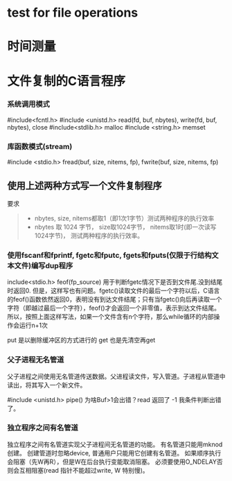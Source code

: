 # test for file operations
# 时间测量
## 
# 文件复制的C语言程序
### 系统调用模式
#include<fcntl.h>
#include <unistd.h>
read(fd, buf, nbytes), write(fd, buf, nbytes), close
#include<stdlib.h>
malloc
#include <string.h>
memset
### 库函数模式(stream)
#include <stdio.h>
fread(buf, size, nitems, fp), fwrite(buf, size, nitems, fp)
## 使用上述两种方式写一个文件复制程序
要求
> * nbytes, size, nitems都取1（即1次1字节）测试两种程序的执行效率
> * nbytes 取 1024 字节， size取1024字节， nitems取1时(即一次读写1024字节)， 测试两种程序的执行效率。
### 使用fscanf和fprintf, fgetc和fputc, fgets和fputs(仅限于行结构文本文件)编写dup程序
include<stdio.h>
feof(fp_source) 用于判断fgetc情况下是否到文件尾.没到结尾时返回0.
但是，这样写也有问题。fgetc()读取文件的最后一个字符以后，C语言的feof()函数依然返回0，表明没有到达文件结尾；只有当fgetc()向后再读取一个字符（即越过最后一个字符），feof()才会返回一个非零值，表示到达文件结尾。
所以，按照上面这样写法，如果一个文件含有n个字符，那么while循环的内部操作会运行n+1次

put 是以删除缓冲区的方式进行的
get 也是先清空再get

### 父子进程无名管道
父子进程之间使用无名管道传送数据。父进程读文件，写入管道。子进程从管道中读出，将其写入一个新文件。

#include <unistd.h>
pipe()
为啥Buf>1会出错？read 返回了 -1 我条件判断出错了。

### 独立程序之间有名管道
独立程序之间有名管道实现父子进程间无名管道的功能。
有名管道只能用mknod创建。
创建管道时忽略device, 普通用户只能用它创建有名管道。
如果顺序执行会阻塞（先W再R），但是W在后台执行变能取消阻塞。
必须要使用O_NDELAY否则会互相阻塞(read 指针不能超过write, W 特别慢)。
